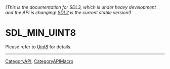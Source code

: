 ###### (This is the documentation for SDL3, which is under heavy development and the API is changing! [SDL2](https://wiki.libsdl.org/SDL2/) is the current stable version!)
# SDL_MIN_UINT8

Please refer to [Uint8](Uint8) for details.

----
[CategoryAPI](CategoryAPI), [CategoryAPIMacro](CategoryAPIMacro)

